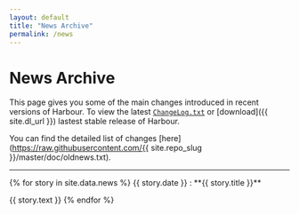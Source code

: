 ```yaml
---
layout: default
title: "News Archive"
permalink: /news
---
```

# News Archive

This page gives you some of the main changes introduced in recent versions of
Harbour. To view the latest [`ChangeLog.txt`](changelog.html) or
[download]({{ site.dl_url }}) lastest stable release of Harbour.

You can find the detailed list of changes
[here](https://raw.githubusercontent.com/{{ site.repo_slug }}/master/doc/oldnews.txt).

---

<div markdown="1" class="news news-full">
{% for story in site.data.news %}
  {{ story.date }}
  : **{{ story.title }}**<br>
    <p>{{ story.text }}
{% endfor %}
</div>
